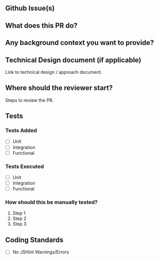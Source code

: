 ## Github Issue(s)

## What does this PR do?

## Any background context you want to provide?

## Technical Design document (if applicable)
Link to technical design / approach document.

## Where should the reviewer start?
Steps to review the PR.

## Tests
### Tests Added
- [ ] Unit
- [ ] Integration
- [ ] Functional

### Tests Executed
- [ ] Unit
- [ ] Integration
- [ ] Functional

### How should this be manually tested?
1. Step 1
2. Step 2
3. Step 3

## Coding Standards
- [ ] No JSHint Warnings/Errors

